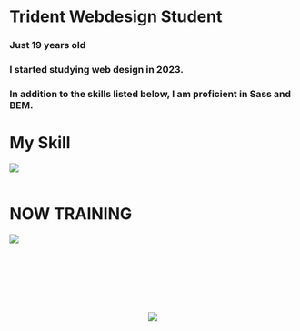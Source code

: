 # Trident Webdesign Student 
### Just 19 years old 
### I started studying web design in 2023.

### In addition to the skills listed below, I am proficient in Sass and BEM.
# My Skill 

<img src="https://skillicons.dev/icons?i=html,css,js,firebase,git,nodejs,figma,codepen,ai,ps,wordpress" /> <br /><br />

# NOW TRAINING

<img src="https://skillicons.dev/icons?i=react,next,vue,jquery,php,ts" /> <br /><br />


<!-- --------------------------------- :) ---------------------------------- -->

<br><br><br>

<div align="center">
    <h1>
        <img src="https://user-images.githubusercontent.com/44926913/175852850-3fb6c715-1856-41ff-8c1f-94ce3b03b458.gif">
    </h1>
  </div>
<br><br><br>
